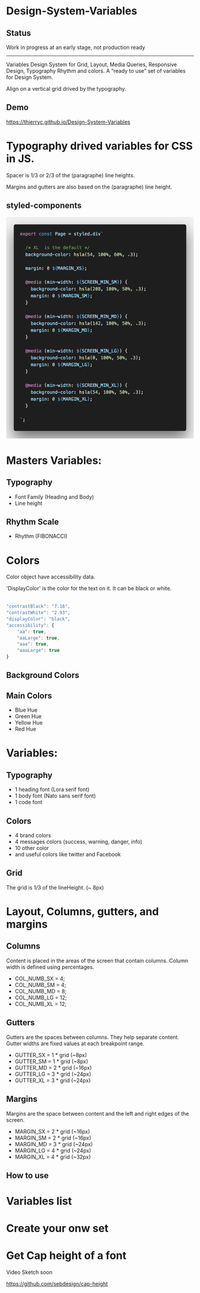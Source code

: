 # Design-System-Variables



## Status

Work in progress at an early stage, not production ready

----

Variables Design System for Grid, Layout, Media Queries, Responsive Design, Typography Rhythm and colors.
A “ready to use” set of variables for Design System.

Align on a vertical grid drived by the typography.

## Demo

https://thierryc.github.io/Design-System-Variables


# Typography drived variables for CSS in JS.

Spacer is 1/3 or 2/3 of the (paragraphe) line heights. 

Margins and gutters are also based on the (paragraphe) line height.

## styled-components

![image](./_images/styled-components.png)

# Masters Variables:

## Typography 

* Font Family (Heading and Body)
* Line height

## Rhythm Scale

* Rhythm (FIBONACCI)

# Colors

Color object have accessibility data. 

'DisplayColor' is the color for the text on it. 
It can be black or white. 

```js

"contrastBlack": "7.16",
"contrastWhite": "2.93",
"displayColor": "black",
"accessibility": {
    "aa": true,
    "aaLarge": true,
    "aaa": true,
    "aaaLarge": true
}

```

## Background Colors

## Main Colors

* Blue Hue
* Green Hue
* Yellow Hue
* Red Hue

# Variables:

## Typography

* 1 heading font (Lora serif font)
* 1 body font (Nato sans serif font)
* 1 code font 

## Colors 

* 4 brand colors
* 4 messages colors (success, warning, danger, info)
* 10 other color
* and useful colors like twitter and Facebook

## Grid

The grid is 1/3 of the lineHeight. (~ 8px)

# Layout, Columns, gutters, and margins

## Columns

Content is placed in the areas of the screen that contain columns. 
Column width is defined using percentages.

* COL_NUMB_SX = 4;
* COL_NUMB_SM = 4;
* COL_NUMB_MD = 8;
* COL_NUMB_LG = 12;
* COL_NUMB_XL = 12;

## Gutters

Gutters are the spaces between columns. They help separate content. 
Gutter widths are fixed values at each breakpoint range.

* GUTTER_SX = 1 * grid (~8px)
* GUTTER_SM = 1 * grid (~8px)
* GUTTER_MD = 2 * grid (~16px)
* GUTTER_LG = 3 * grid (~24px)
* GUTTER_XL = 3 * grid (~24px)

## Margins

Margins are the space between content and the left and right edges of the screen.

* MARGIN_SX = 2 * grid (~16px)
* MARGIN_SM = 2 * grid (~16px)
* MARGIN_MD = 3 * grid (~24px)
* MARGIN_LG = 4 * grid (~24px)
* MARGIN_XL = 4 * grid (~32px)

## How to use


# Variables list


# Create your onw set


# Get Cap height of a font

Video Sketch soon

https://github.com/sebdesign/cap-height




